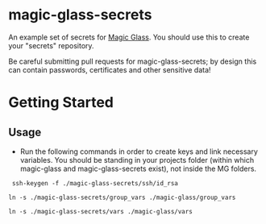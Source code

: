 magic-glass-secrets
=====================

An example set of secrets for [Magic Glass](https://github.com/getglass/magic-glass). You should use this to create your "secrets" repository.

Be careful submitting pull requests for magic-glass-secrets; by design this can contain passwords,
certificates and other sensitive data!

Getting Started
===============

Usage
-----
* Run the following commands in order to create keys and link necessary variables. You should be standing in your projects folder (within which magic-glass and magic-glass-secrets exist), not inside the MG folders.

` ssh-keygen -f ./magic-glass-secrets/ssh/id_rsa`

`ln -s ./magic-glass-secrets/group_vars ./magic-glass/group_vars`

`ln -s ./magic-glass-secrets/vars ./magic-glass/vars`
